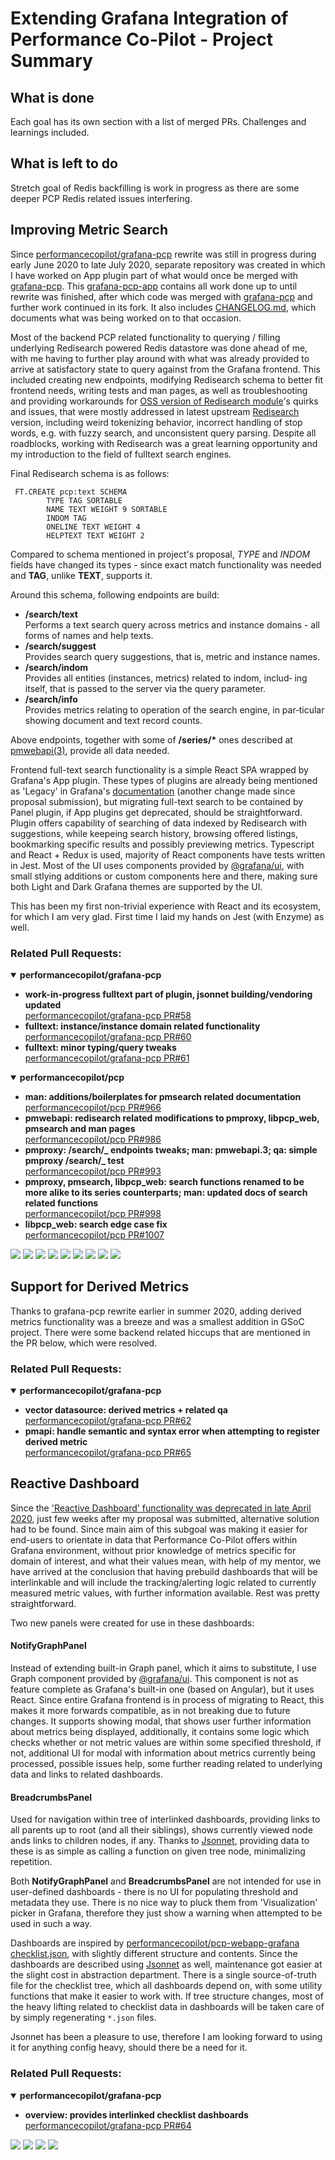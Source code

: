# Extending Grafana Integration of Performance Co-Pilot - Project Summary

## What is done
Each goal has its own section with a list of merged PRs. Challenges and learnings included.

## What is left to do
Stretch goal of Redis backfilling is work in progress as there are some deeper PCP Redis related issues interfering.

## Improving Metric Search

Since [performancecopilot/grafana-pcp](https://github.com/performancecopilot/grafana-pcp) rewrite was still in progress during early June 2020 to late July 2020, separate repository was created in which I have worked on App plugin part of what would once be merged with [grafana-pcp](https://github.com/performancecopilot/grafana-pcp). This [grafana-pcp-app](https://github.com/Erbenos/grafana-pcp-app/) contains all work done up to until rewrite was finished, after which code was merged with [grafana-pcp](https://github.com/performancecopilot/grafana-pcp) and further work continued in its fork. It also includes [CHANGELOG.md](https://github.com/Erbenos/grafana-pcp-app/blob/master/CHANGELOG.md), which documents what was being worked on to that occasion.

Most of the backend PCP related functionality to querying / filling underlying Redisearch powered Redis datastore was done ahead of me, with me having to further play around with what was already provided to arrive at satisfactory state to query against from the Grafana frontend. This included creating new endpoints, modifying Redisearch schema to better fit frontend needs, writing tests and man pages, as well as troubleshooting and providing workarounds for [OSS version of Redisearch module](https://github.com/goodform/RediSearch)'s quirks and issues, that were mostly addressed in latest upstream [Redisearch](https://github.com/RediSearch/RediSearch) version, including weird tokenizing behavior, incorrect handling of stop words, e.g. with fuzzy search, and unconsistent query parsing. Despite all roadblocks, working with Redisearch was a great learning opportunity and my introduction to the field of fulltext search engines.

Final Redisearch schema is as follows:

```
 FT.CREATE pcp:text SCHEMA
		TYPE TAG SORTABLE
		NAME TEXT WEIGHT 9 SORTABLE
		INDOM TAG
		ONELINE TEXT WEIGHT 4
		HELPTEXT TEXT WEIGHT 2
```

Compared to schema mentioned in project's proposal, _TYPE_ and _INDOM_ fields have changed its types - since exact match functionality was needed and **TAG**, unlike **TEXT**, supports it.

Around this schema, following endpoints are build:

- **/search/text**<br>Performs a text search query across metrics and instance domains - all forms of names and help texts.
- **/search/suggest**<br>Provides search query suggestions, that is, metric and instance names.
- **/search/indom**<br>Provides all entities (instances, metrics) related to indom, includ‐
  ing itself, that is passed to the server via the query parameter.
- **/search/info**<br>Provides metrics relating to operation of the search engine, in par‐ticular showing document and text record counts.

Above endpoints, together with some of **/series/\*** ones described at [pmwebapi(3)](https://pcp.io/man/man3/pmwebapi.3.html), provide all data needed.

Frontend full-text search functionality is a simple React SPA wrapped by Grafana's App plugin. These types of plugins are already being mentioned as 'Legacy' in Grafana's [documentation](https://grafana.com/docs/grafana/latest/developers/plugins/legacy/apps/) (another change made since proposal submission), but migrating full-text search to be contained by Panel plugin, if App plugins get deprecated, should be straightforward. Plugin offers capability of searching of data indexed by Redisearch with suggestions, while keepeing search history, browsing offered listings, bookmarking specific results and possibly previewing metrics. Typescript and React + Redux is used, majority of React components have tests written in Jest. Most of the UI uses components provided by [@grafana/ui](https://www.npmjs.com/package/@grafana/ui), with small stlying additions or custom components here and there, making sure both Light and Dark Grafana themes are supported by the UI.

This has been my first non-trivial experience with React and its ecosystem, for which I am very glad. First time I laid my hands on Jest (with Enzyme) as well.

### Related Pull Requests:

<details open>
  <summary><strong>performancecopilot/grafana-pcp</strong></summary>

- **work-in-progress fulltext part of plugin, jsonnet building/vendoring updated**<br>[performancecopilot/grafana-pcp PR#58](https://github.com/performancecopilot/grafana-pcp/pull/58)
- **fulltext: instance/instance domain related functionality**<br>[performancecopilot/grafana-pcp PR#60](https://github.com/performancecopilot/grafana-pcp/pull/60)
- **fulltext: minor typing/query tweaks**<br>[performancecopilot/grafana-pcp PR#61](https://github.com/performancecopilot/grafana-pcp/pull/61)
</details>

<details open>
  <summary><strong>performancecopilot/pcp</strong></summary>

- **man: additions/boilerplates for pmsearch related documentation**<br>[performancecopilot/pcp PR#966](https://github.com/performancecopilot/pcp/pull/966)
- **pmwebapi: redisearch related modifications to pmproxy, libpcp_web, pmsearch and man pages**<br>[performancecopilot/pcp PR#986](https://github.com/performancecopilot/pcp/pull/986)
- **pmproxy: /search/_ endpoints tweaks; man: pmwebapi.3; qa: simple pmproxy /search/_ test**<br>[performancecopilot/pcp PR#993](https://github.com/performancecopilot/pcp/pull/993)
- **pmproxy, pmsearch, libpcp_web: search functions renamed to be more alike to its series counterparts; man: updated docs of search related functions**<br>[performancecopilot/pcp PR#998](https://github.com/performancecopilot/pcp/pull/998)
- **libpcp_web: search edge case fix**<br>[performancecopilot/pcp PR#1007](https://github.com/performancecopilot/pcp/pull/1007)

</details>

![](./imgs/search1.png)
![](./imgs/search2.png)
![](./imgs/search3.png)
![](./imgs/search4.png)
![](./imgs/search5.png)
![](./imgs/search6.png)
![](./imgs/search7.png)
![](./imgs/search8.png)
![](./imgs/search9.png)

## Support for Derived Metrics

Thanks to grafana-pcp rewrite earlier in summer 2020, adding derived metrics functionality was a breeze and was a smallest addition in GSoC project. There were some backend related hiccups that are mentioned in the PR below, which were resolved.

### Related Pull Requests:

<details open>
  <summary><strong>performancecopilot/grafana-pcp</strong></summary>

- **vector datasource: derived metrics + related qa**<br>[performancecopilot/grafana-pcp PR#62](https://github.com/performancecopilot/grafana-pcp/pull/62)
- **pmapi: handle semantic and syntax error when attempting to register derived metric**<br>[performancecopilot/grafana-pcp PR#65](https://github.com/performancecopilot/grafana-pcp/pull/65)
</details>

## Reactive Dashboard

Since the ['Reactive Dashboard' functionality was deprecated in late April 2020](https://github.com/grafana/grafana/issues/24059), just few weeks after my proposal was submitted, alternative solution had to be found. Since main aim of this subgoal was making it easier for end-users to orientate in data that Performance Co-Pilot offers within Grafana environment, without prior knowledge of metrics specific for domain of interest, and what their values mean, with help of my mentor, we have arrived at the conclusion that having prebuild dashboards that will be interlinkable and will include the tracking/alerting logic related to currently measured metric values, with further information available. Rest was pretty straightforward.

Two new panels were created for use in these dashboards:

#### NotifyGraphPanel

Instead of extending built-in Graph panel, which it aims to substitute, I use Graph component provided by [@grafana/ui](https://www.npmjs.com/package/@grafana/ui). This component is not as feature complete as Grafana's built-in one (based on Angular), but it uses React. Since entire Grafana frontend is in process of migrating to React, this makes it more forwards compatible, as in not breaking due to future changes. It supports showing modal, that shows user further information about metrics being displayed, additionally, it contains some logic which checks whether or not metric values are within some specified threshold, if not, additional UI for modal with information about metrics currently being processed, possible issues help, some further reading related to underlying data and links to related dashboards.

#### BreadcrumbsPanel

Used for navigation within tree of interlinked dashboards, providing links to all parents up to root (and all their siblings), shows currently viewed node ands links to children nodes, if any. Thanks to [Jsonnet](https://jsonnet.org/), providing data to these is as simple as calling a function on given tree node, minimalizing repetition.

Both <strong>NotifyGraphPanel</strong> and <strong>BreadcrumbsPanel</strong> are not intended for use in user-defined dashboards - there is no UI for populating threshold and metadata they use. There is no nice way to pluck them from 'Visualization' picker in Grafana, therefore they just show a warning when attempted to be used in such a way.

Dashboards are inspired by [performancecopilot/pcp-webapp-grafana checklist.json](https://github.com/performancecopilot/pcp-webapp-grafana/blob/checklist/checklist.json), with slightly different structure and contents. Since the dashboards are described using [Jsonnet](https://jsonent.org) as well, maintenance got easier at the slight cost in abstraction department. There is a single source-of-truth file for the checklist tree, which all dashboards depend on, with some utility functions that make it easier to work with. If tree structure changes, most of the heavy lifting related to checklist data in dashboards will be taken care of by simply regenerating `*.json` files.

Jsonnet has been a pleasure to use, therefore I am looking forward to using it for anything config heavy, should there be a need for it.

### Related Pull Requests:

<details open>
  <summary><strong>performancecopilot/grafana-pcp</strong></summary>

- **overview: provides interlinked checklist dashboards**<br>[performancecopilot/grafana-pcp PR#64](https://github.com/performancecopilot/grafana-pcp/pull/64)

</details>

![](./imgs/checklist1.png)
![](./imgs/checklist2.png)
![](./imgs/checklist3.png)
![](./imgs/checklist4.png)
